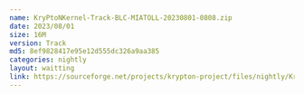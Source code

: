 ```yaml
---
name: KryPtoNKernel-Track-BLC-MIATOLL-20230801-0808.zip
date: 2023/08/01
size: 16M
version: Track
md5: 8ef9828417e95e12d555dc326a9aa385
categories: nightly
layout: waitting
link: https://sourceforge.net/projects/krypton-project/files/nightly/KryPtoNKernel-Track-BLC-MIATOLL-20230801-0808.zip
---
```

